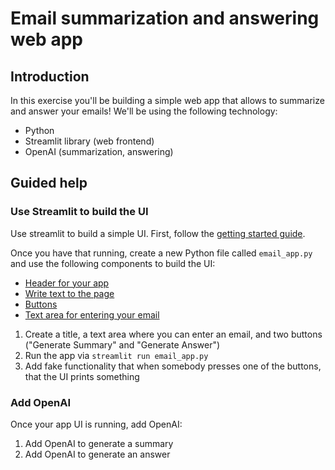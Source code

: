 # Email summarization and answering web app

## Introduction

In this exercise you'll be building a simple web app that allows to summarize and answer your emails!
We'll be using the following technology:

* Python
* Streamlit library (web frontend)
* OpenAI (summarization, answering)

## Guided help

### Use Streamlit to build the UI

Use streamlit to build a simple UI. First, follow the [getting started guide](https://docs.streamlit.io/library/get-started/main-concepts).

Once you have that running, create a new Python file called `email_app.py` and use the following components to build the UI:

* [Header for your app](https://docs.streamlit.io/library/api-reference/text/st.title)
* [Write text to the page](https://docs.streamlit.io/library/api-reference/write-magic/st.write)
* [Buttons](https://docs.streamlit.io/library/api-reference/widgets/st.button)
* [Text area for entering your email](https://docs.streamlit.io/library/api-reference/widgets/st.text_area)

1. Create a title, a text area where you can enter an email, and two buttons ("Generate Summary" and "Generate Answer")
2. Run the app via `streamlit run email_app.py`
3. Add fake functionality that when somebody presses one of the buttons, that the UI prints something

### Add OpenAI

Once your app UI is running, add OpenAI:

1. Add OpenAI to generate a summary
2. Add OpenAI to generate an answer